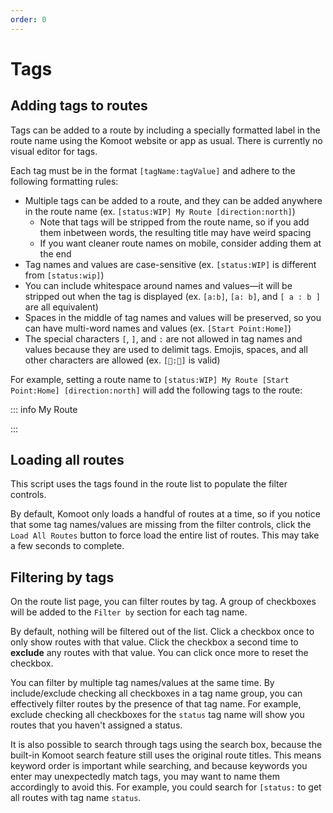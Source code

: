 ```yaml
---
order: 0
---
```


# Tags

## Adding tags to routes

Tags can be added to a route by including a specially formatted label in the route name using the Komoot website or app as usual. There is currently no visual editor for tags.

Each tag must be in the format `[tagName:tagValue]` and adhere to the following formatting rules:

- Multiple tags can be added to a route, and they can be added anywhere in the route name (ex. `[status:WIP] My Route [direction:north]`)
	- Note that tags will be stripped from the route name, so if you add them inbetween words, the resulting title may have weird spacing
	- If you want cleaner route names on mobile, consider adding them at the end
- Tag names and values are case-sensitive (ex. `[status:WIP]` is different from `[status:wip]`)
- You can include whitespace around names and values—it will be stripped out when the tag is displayed (ex. `[a:b]`, `[a: b]`, and `[ a : b ]` are all equivalent)
- Spaces in the middle of tag names and values will be preserved, so you can have multi-word names and values (ex. `[Start Point:Home]`)
- The special characters `[`, `]`, and `:` are not allowed in tag names and values because they are used to delimit tags. Emojis, spaces, and all other characters are allowed (ex. `[🚗:💨]` is valid)

For example, setting a route name to `[status:WIP] My Route [Start Point:Home] [direction:north]` will add the following tags to the route:

::: info My Route
<p>
  <Badge type="tip" text="direction: north" />
	<Badge type="tip" text="Start Point: Home" />
	<Badge type="tip" text="status: WIP" />
</p>
:::

## Loading all routes

This script uses the tags found in the route list to populate the filter controls.

By default, Komoot only loads a handful of routes at a time, so if you notice that some tag names/values are missing from the filter controls, click the `Load All Routes` button to force load the entire list of routes. This may take a few seconds to complete.

## Filtering by tags

On the route list page, you can filter routes by tag. A group of checkboxes will be added to the `Filter by` section for each tag name.

By default, nothing will be filtered out of the list. Click a checkbox once to only show routes with that value. Click the checkbox a second time to **exclude** any routes with that value. You can click once more to reset the checkbox.

You can filter by multiple tag names/values at the same time. By include/exclude checking all checkboxes in a tag name group, you can effectively filter routes by the presence of that tag name. For example, exclude checking all checkboxes for the `status` tag name will show you routes that you haven't assigned a status.

It is also possible to search through tags using the search box, because the built-in Komoot search feature still uses the original route titles. This means keyword order is important while searching, and because keywords you enter may unexpectedly match tags, you may want to name them accordingly to avoid this. For example, you could search for `[status:` to get all routes with tag name `status`.
